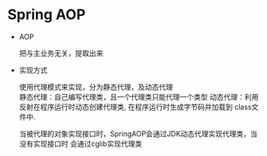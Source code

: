 # Spring AOP
- AOP
    
    把与主业务无关，提取出来
    
- 实现方式
    
    使用代理模式来实现，分为静态代理，及动态代理  
    静态代理：自己编写代理类，且一个代理类只能代理一个类型
    动态代理：利用反射在程序运行时动态创建代理类, 在程序运行时生成字节码并加载到
    class文件中.
    
    当被代理的对象实现接口时，SpringAOP会通过JDK动态代理实现代理类，当没有实现接口时
    会通过cglib实现代理类
    